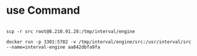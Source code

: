 # use Command

```shell

scp -r src root@8.210.91.28:/tmp/interval/engine

docker run -p 3301:5782 -v /tmp/interval/engine/src:/usr/interval/src --name=interval-engine aa842dbfa9fa
```
